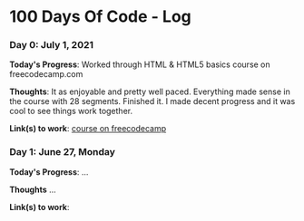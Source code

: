 # 100 Days Of Code - Log

### Day 0: July 1, 2021

**Today's Progress**: Worked through HTML & HTML5 basics course on freecodecamp.com

**Thoughts**: It as enjoyable and pretty well paced. Everything made sense in the course with 28 segments. Finished it. I made decent progress and it was cool to see things work together.

**Link(s) to work**: [course on freecodecamp](https://www.freecodecamp.org/learn/responsive-web-design/#basic-html-and-html5)


### Day 1: June 27, Monday

**Today's Progress**: ...

**Thoughts** ...

**Link(s) to work**:
